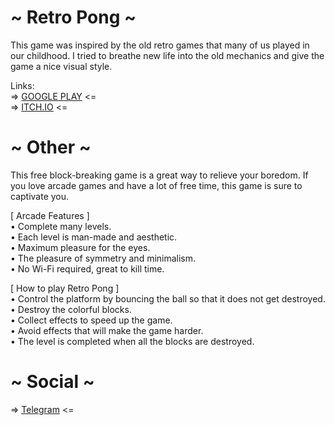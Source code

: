 # ~ Retro Pong ~<br />
This game was inspired by the old retro games that many of us played in our childhood. I tried to breathe new life into the old mechanics and give the game a nice visual style.

Links:<br />
=> [GOOGLE PLAY](http://google.com/) <=<br />
=> [ITCH.IO](https://rivgogames.itch.io/retro-pong) <=

# ~ Other ~
This free block-breaking game is a great way to relieve your boredom. If you love arcade games and have a lot of free time, this game is sure to captivate you.

[ Arcade Features ]<br />
• Complete many levels.<br />
• Each level is man-made and aesthetic.<br />
• Maximum pleasure for the eyes.<br />
• The pleasure of symmetry and minimalism.<br />
• No Wi-Fi required, great to kill time.<br />

[ How to play Retro Pong ]<br />
• Control the platform by bouncing the ball so that it does not get destroyed.<br />
• Destroy the colorful blocks.<br />
• Collect effects to speed up the game.<br />
• Avoid effects that will make the game harder.<br />
• The level is completed when all the blocks are destroyed.<br />

# ~ Social ~<br />
=> [Telegram](https://t.me/rivgo_games) <=
